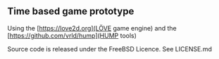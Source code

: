Time based game prototype
---

Using the [https://love2d.org](LÖVE game engine) and the [https://github.com/vrld/hump](HUMP tools)

Source code is released under the FreeBSD Licence. See LICENSE.md
